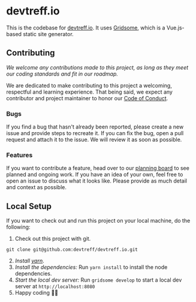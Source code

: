 # devtreff.io

This is the codebase for [devtreff.io](https://devtreff.io). It uses [Gridsome](https://gridsome.org), which is a Vue.js-based static site generator.

## Contributing

_We welcome any contributions made to this project, as long as they meet our coding standards and fit in our roadmap._

We are dedicated to make contributing to this project a welcoming, respectful and learning experience. That being said, we expect any contributor and project maintainer to honor our [Code of Conduct](./code-of-conduct.md).

### Bugs

If you find a bug that hasn't already been reported, please create a new issue and provide steps to recreate it.
If you can fix the bug, open a pull request and attach it to the issue. We will review it as soon as possible.

### Features

If you want to contribute a feature, head over to our [planning board](https://github.com/devtreff/devtreff.io/projects/1) to see planned and ongoing work. If you have an idea of your own, feel free to open an issue to discuss what it looks like. Please provide as much detail and context as possible.

## Local Setup

If you want to check out and run this project on your local machine, do the following:

1. Check out this project with git.

```
git clone git@github.com:devtreff/devtreff.io.git
```

2. _Install [yarn](https://yarnpkg.com/)_.
3. _Install the dependencies:_ Run `yarn install` to install the node dependencies.
4. _Start the local dev server:_ Run `gridsome develop` to start a local dev server at `http://localhost:8080`
5. Happy coding 🎉🙌
